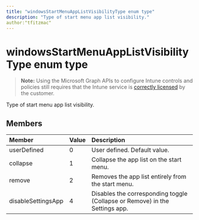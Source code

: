 ```yaml
---
title: "windowsStartMenuAppListVisibilityType enum type"
description: "Type of start menu app list visibility."
author:"tfitzmac"
---
```


# windowsStartMenuAppListVisibilityType enum type

> **Note:** Using the Microsoft Graph APIs to configure Intune controls and policies still requires that the Intune service is [correctly licensed](https://go.microsoft.com/fwlink/?linkid=839381) by the customer.

Type of start menu app list visibility.
## Members
|Member|Value|Description|
|:---|:---|:---|
|userDefined|0|User defined. Default value.|
|collapse|1|Collapse the app list on the start menu.|
|remove|2|Removes the app list entirely from the start menu.|
|disableSettingsApp|4|Disables the corresponding toggle (Collapse or Remove) in the Settings app.|



